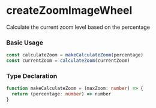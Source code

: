 # createZoomImageWheel

Calculate the current zoom level based on the percentage

### Basic Usage

```ts
const calculateZoom = makeCalculateZoom(percentage)
const currentZoom = calculateZoom(currentZoom)
```

### Type Declaration

```ts
function makeCalculateZoom = (maxZoom: number) => {
  return (percentage: number) => number
}
```
